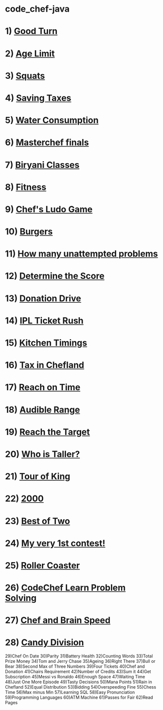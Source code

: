 # code_chef-java

# 1) [Good Turn](https://github.com/Harshak-1744/code_chef-java/blob/main/Good%20Turn)

# 2) [Age Limit](https://github.com/Harshak-1744/code_chef-java/blob/main/Age%20Limit)

# 3) [Squats](https://github.com/Harshak-1744/code_chef-java/blob/main/Squats)

# 4) [Saving Taxes](https://github.com/Harshak-1744/code_chef-java/blob/main/Saving_Taxes)

# 5) [Water Consumption](https://github.com/Harshak-1744/code_chef-java/blob/main/Water%20Consumption)

# 6) [Masterchef finals](https://github.com/Harshak-1744/code_chef-java/blob/main/Masterchef%20finals)

# 7) [Biryani Classes](https://github.com/Harshak-1744/code_chef-java/blob/main/Biryani%20classes)

# 8) [Fitness](https://github.com/Harshak-1744/code_chef-java/blob/main/Fitness)

# 9) [Chef's Ludo Game](https://github.com/Harshak-1744/code_chef-java/blob/main/Chef%20Plays%20Ludo)

# 10) [Burgers](https://github.com/Harshak-1744/code_chef-java/blob/main/Burgers)

# 11) [How many unattempted problems](https://github.com/Harshak-1744/code_chef-java/blob/main/How%20many%20unattempted%20problems)

# 12) [Determine the Score](https://github.com/Harshak-1744/code_chef-java/blob/main/Determine%20the%20Score)

# 13) [Donation Drive](https://github.com/Harshak-1744/code_chef-java/blob/main/Donation%20Drive)

# 14) [IPL Ticket Rush](https://github.com/Harshak-1744/code_chef-java/blob/main/IPL%20Ticket%20Rush)

# 15) [Kitchen Timings](https://github.com/Harshak-1744/code_chef-java/blob/main/Kitchen%20Timings)

# 16) [Tax in Chefland](https://github.com/Harshak-1744/code_chef-java/blob/main/Tax%20in%20Chefland)

# 17) [Reach on Time]()

# 18) [Audible Range]()

# 19) [Reach the Target]()

# 20) [Who is Taller?]()

# 21) [Tour of King]()

# 22) [2000]()

# 23) [Best of Two]()

# 24) [My very 1st contest!]()

# 25) [Roller Coaster]()

# 26) [CodeChef Learn Problem Solving]()

# 27) [Chef and Brain Speed]()

# 28) [Candy Division]()

29)Chef On Date
30)Parity
31)Battery Health
32)Counting Words
33)Total Prize Money
34)Tom and Jerry Chase
35)Ageing
36)Right There
37)Bull or Bear
38)Second Max of Three Numbers
39)Four Tickets
40)Chef and Donation
41)Chairs Requirement
42)Number of Credits
43)Sum it
44)Get Subscription
45)Messi vs Ronaldo
46)Enough Space
47)Waiting Time
48)Just One More Episode
49)Tasty Decisions
50)Mana Points
51)Rain in Chefland
52)Equal Distribution
53)Bidding
54)Overspeeding Fine
55)Chess Time
56)Max minus Min
57)Learning SQL
58)Easy Pronunciation
59)Programming Languages
60)ATM Machine
61)Passes for Fair
62)Read Pages
